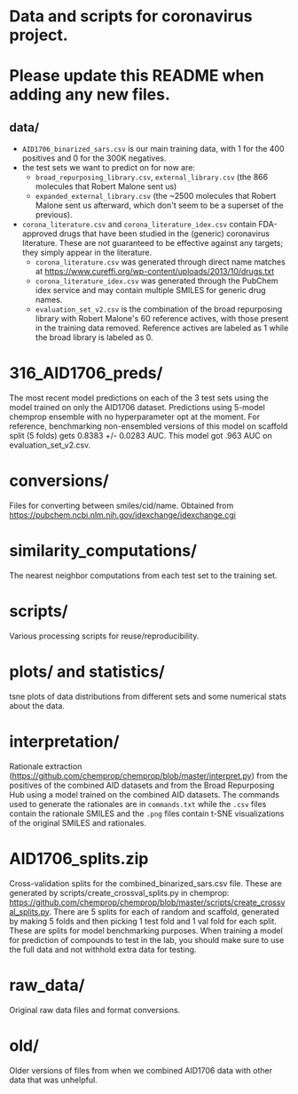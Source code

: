# Data and scripts for coronavirus project. 

# Please update this README when adding any new files. 

## data/
- `AID1706_binarized_sars.csv` is our main training data, with 1 for the 400 positives and 0 for the 300K negatives. 
- the test sets we want to predict on for now are:
  - `broad_repurposing_library.csv`, `external_library.csv` (the 866 molecules that Robert Malone sent us)
  - `expanded_external_library.csv` (the ~2500 molecules that Robert Malone sent us afterward, which don't seem to be a superset of the previous).
- `corona_literature.csv` and `corona_literature_idex.csv` contain FDA-approved drugs that have been studied in the (generic) coronavirus literature. These are not guaranteed to be effective against any targets; they simply appear in the literature. 
  - `corona_literature.csv` was generated through direct name matches at https://www.cureffi.org/wp-content/uploads/2013/10/drugs.txt
  - `corona_literature_idex.csv` was generated through the PubChem idex service and may contain multiple SMILES for generic drug names. 
  - `evaluation_set_v2.csv` is the combination of the broad repurposing library with Robert Malone's 60 reference actives, with those present in the training data removed. Reference actives are labeled as 1 while the broad library is labeled as 0. 

# 316_AID1706_preds/ 
The most recent model predictions on each of the 3 test sets using the model trained on only the AID1706 dataset. Predictions using 5-model chemprop ensemble with no hyperparameter opt at the moment. For reference, benchmarking non-ensembled versions of this model on scaffold split (5 folds) gets 0.8383 +/- 0.0283 AUC. This model got .963 AUC on evaluation_set_v2.csv. 

# conversions/
Files for converting between smiles/cid/name. Obtained from https://pubchem.ncbi.nlm.nih.gov/idexchange/idexchange.cgi

# similarity_computations/ 
The nearest neighbor computations from each test set to the training set. 

# scripts/ 
Various processing scripts for reuse/reproducibility.

# plots/ and statistics/ 
tsne plots of data distributions from different sets and some numerical stats about the data. 

# interpretation/

Rationale extraction (https://github.com/chemprop/chemprop/blob/master/interpret.py) from the positives of the combined AID datasets and from the Broad Repurposing Hub using a model trained on the combined AID datasets. The commands used to generate the rationales are in `commands.txt` while the `.csv` files contain the rationale SMILES and the `.png` files contain t-SNE visualizations of the original SMILES and rationales.

# AID1706_splits.zip
Cross-validation splits for the combined_binarized_sars.csv file. These are generated by scripts/create_crossval_splits.py in chemprop: https://github.com/chemprop/chemprop/blob/master/scripts/create_crossval_splits.py. There are 5 splits for each of random and scaffold, generated by making 5 folds and then picking 1 test fold and 1 val fold for each split. These are splits for model benchmarking purposes. When training a model for prediction of compounds to test in the lab, you should make sure to use the full data and not withhold extra data for testing. 

# raw_data/
Original raw data files and format conversions. 

# old/
Older versions of files from when we combined AID1706 data with other data that was unhelpful. 
